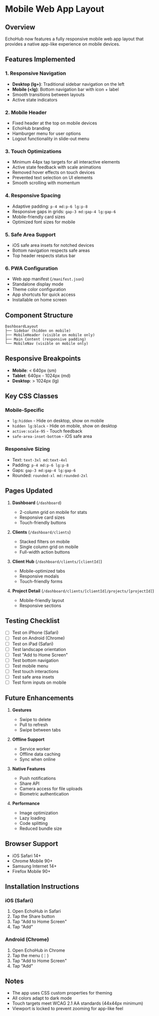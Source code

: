 # Mobile Web App Layout

## Overview

EchoHub now features a fully responsive mobile web app layout that provides a native app-like experience on mobile devices.

## Features Implemented

### 1. **Responsive Navigation**

- **Desktop (lg+)**: Traditional sidebar navigation on the left
- **Mobile (<lg)**: Bottom navigation bar with icon + label
- Smooth transitions between layouts
- Active state indicators

### 2. **Mobile Header**

- Fixed header at the top on mobile devices
- EchoHub branding
- Hamburger menu for user options
- Logout functionality in slide-out menu

### 3. **Touch Optimizations**

- Minimum 44px tap targets for all interactive elements
- Active state feedback with scale animations
- Removed hover effects on touch devices
- Prevented text selection on UI elements
- Smooth scrolling with momentum

### 4. **Responsive Spacing**

- Adaptive padding: `p-4 md:p-6 lg:p-8`
- Responsive gaps in grids: `gap-3 md:gap-4 lg:gap-6`
- Mobile-friendly card sizes
- Optimized font sizes for mobile

### 5. **Safe Area Support**

- iOS safe area insets for notched devices
- Bottom navigation respects safe areas
- Top header respects status bar

### 6. **PWA Configuration**

- Web app manifest (`/manifest.json`)
- Standalone display mode
- Theme color configuration
- App shortcuts for quick access
- Installable on home screen

## Component Structure

```
DashboardLayout
├── Sidebar (hidden on mobile)
├── MobileHeader (visible on mobile only)
├── Main Content (responsive padding)
└── MobileNav (visible on mobile only)
```

## Responsive Breakpoints

- **Mobile**: < 640px (sm)
- **Tablet**: 640px - 1024px (md)
- **Desktop**: > 1024px (lg)

## Key CSS Classes

### Mobile-Specific

- `lg:hidden` - Hide on desktop, show on mobile
- `hidden lg:block` - Hide on mobile, show on desktop
- `active:scale-95` - Touch feedback
- `safe-area-inset-bottom` - iOS safe area

### Responsive Sizing

- Text: `text-3xl md:text-4xl`
- Padding: `p-4 md:p-6 lg:p-8`
- Gaps: `gap-3 md:gap-4 lg:gap-6`
- Rounded: `rounded-xl md:rounded-2xl`

## Pages Updated

1. **Dashboard** (`/dashboard`)

   - 2-column grid on mobile for stats
   - Responsive card sizes
   - Touch-friendly buttons

2. **Clients** (`/dashboard/clients`)

   - Stacked filters on mobile
   - Single column grid on mobile
   - Full-width action buttons

3. **Client Hub** (`/dashboard/clients/[clientId]`)

   - Mobile-optimized tabs
   - Responsive modals
   - Touch-friendly forms

4. **Project Detail** (`/dashboard/clients/[clientId]/projects/[projectId]`)
   - Mobile-friendly layout
   - Responsive sections

## Testing Checklist

- [ ] Test on iPhone (Safari)
- [ ] Test on Android (Chrome)
- [ ] Test on iPad (Safari)
- [ ] Test landscape orientation
- [ ] Test "Add to Home Screen"
- [ ] Test bottom navigation
- [ ] Test mobile menu
- [ ] Test touch interactions
- [ ] Test safe area insets
- [ ] Test form inputs on mobile

## Future Enhancements

1. **Gestures**

   - Swipe to delete
   - Pull to refresh
   - Swipe between tabs

2. **Offline Support**

   - Service worker
   - Offline data caching
   - Sync when online

3. **Native Features**

   - Push notifications
   - Share API
   - Camera access for file uploads
   - Biometric authentication

4. **Performance**
   - Image optimization
   - Lazy loading
   - Code splitting
   - Reduced bundle size

## Browser Support

- iOS Safari 14+
- Chrome Mobile 90+
- Samsung Internet 14+
- Firefox Mobile 90+

## Installation Instructions

### iOS (Safari)

1. Open EchoHub in Safari
2. Tap the Share button
3. Tap "Add to Home Screen"
4. Tap "Add"

### Android (Chrome)

1. Open EchoHub in Chrome
2. Tap the menu (⋮)
3. Tap "Add to Home Screen"
4. Tap "Add"

## Notes

- The app uses CSS custom properties for theming
- All colors adapt to dark mode
- Touch targets meet WCAG 2.1 AA standards (44x44px minimum)
- Viewport is locked to prevent zooming for app-like feel
